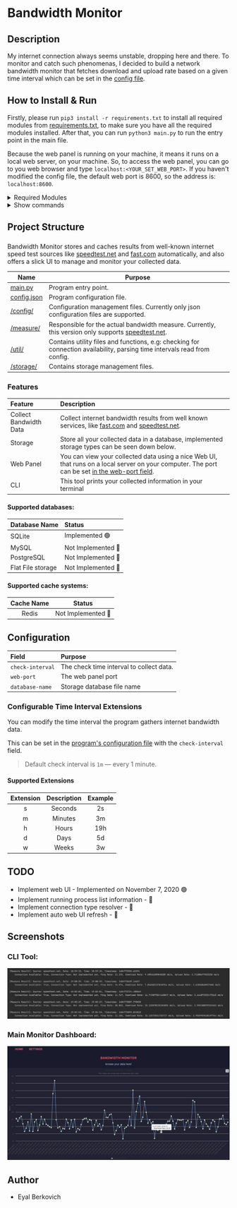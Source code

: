 
# Bandwidth Monitor    
## Description
My internet connection always seems unstable, dropping here and there. To monitor and catch such phenomenas, I decided to build a network bandwidth monitor that fetches download and upload rate based on a given time interval which can be set in the [config file](https://github.com/codekrnl/bandwidth-monitor/blob/master/config.json "config file").     

## How to Install & Run
Firstly, please run `pip3 install -r requirements.txt` to install all required modules from [requirements.txt](https://github.com/codekrnl/bandwidth-monitor/blob/master/requirements.txt), to make sure you have all the required modules installed.
After that, you can run `python3 main.py` to run the entry point in the main file.

Because the web panel is running on your machine, it means it runs on a local web server, on your machine. So, to access the web panel, you can go to you web browser and type `localhost:<YOUR_SET_WEB_PORT>`.
If you haven't modified the config file, the default web port is 8600, so the address is: `localhost:8600`.

<details>

<summary> Required Modules </summary>

`
- speedtest-cli
- redis
- psutil
- flask
`

</details>

<details>

<summary>Show commands</summary>

- `pip3 install -r requirements.txt` — To install all required modules from [requirements.txt](https://github.com/codekrnl/bandwidth-monitor/blob/master/requirements.txt).

- `python3 main.py` — To run program.

</details>

 ## Project Structure 
 ### 
 Bandwidth Monitor stores and caches results from well-known internet speed test sources like [speedtest.net](https://www.speedtest.net/ "speedtest.net") and [fast.com](http://fast.com "fast.com") automatically, and also offers a slick UI to manage and monitor your collected data.    

| Name | Purpose |  
|--|--|  
| [main.py](https://github.com/codekrnl/bandwidth-monitor/blob/master/main.py) | Program entry point. | 
| [config.json](https://github.com/codekrnl/bandwidth-monitor/blob/master/config.json) | Program configuration file. |  
| [/config/](https://github.com/codekrnl/bandwidth-monitor/tree/master/config) | Configuration management files. Currently only json configuration files are supported. |  
| [/measure/](https://github.com/codekrnl/bandwidth-monitor/tree/master/measure) | Responsible for the actual bandwidth measure. Currently, this version only supports [speedtest.net](https://www.speedtest.net/). |  
| [/util/](https://github.com/codekrnl/bandwidth-monitor/tree/master/util) | Contains utility files and functions, e.g: checking for connection availability, parsing time intervals read from config. |  
| [/storage/](https://github.com/codekrnl/bandwidth-monitor/tree/master/storage) | Contains storage management files. |  
 
### Features
|Feature | Description  |
|:--|:--|
| Collect Bandwidth Data | Collect internet bandwidth results from well known services, like [fast.com](https://fast.com/) and [speedtest.net](https://speedtest.net/). |
| Storage | Store all your collected data in a database, implemented storage types can be seen down below. |
| Web Panel | You can view your collected data using a nice Web UI, that runs on a local server on your computer. The port can be set [in the web-port field](https://github.com/codekrnl/bandwidth-monitor/blob/master/config.json). |
| CLI | This tool prints your collected information in your terminal |


#### Supported databases:    
|  Database Name  |      Status      |
|:----------------|:----------------|
|     SQLite      |  Implemented 🟢  |
|      MySQL      |Not Implemented 🔴|
|   PostgreSQL    |Not Implemented 🔴|
|Flat File storage|Not Implemented 🔴|

 #### Supported cache systems:    
 | Cache Name |      Status     |
 |:-------------:|:---------------:| 
 |     Redis    | Not Implemented 🔴 |    

## Configuration

| Field | Purpose | 
|:--|:--|
| `check-interval` | The check time interval to collect data. |
| `web-port` 	   | The web panel port |
|`database-name`   | Storage database file name |

### Configurable Time Interval Extensions
You can modify the time interval the program gathers internet bandwidth data.

This can be set in the [program's configuration file](https://github.com/codekrnl/bandwidth-monitor/blob/master/config.json) with the `check-interval` field.

> Default check interval is `1m` — every 1 minute.

#### Supported Extensions

| Extension | Description | Example | 
|:---------:|:-----------:|:-------:| 
|     s     |   Seconds   |    2s   | 
|     m     |   Minutes   |    3m   | 
|     h     |    Hours    |   19h   | 
|     d     |     Days    |    5d   | 
|     w     |    Weeks    |    3w   |   

 ## TODO  
* Implement web UI - Implemented on November 7, 2020 🟢  
* Implement running process list information - 🔴
* Implement connection type resolver - 🔴
* Implement auto web UI refresh - 🔴

## Screenshots    
### CLI Tool: 
![CLI Tool](https://github.com/codekrnl/bandwidth-monitor/blob/master/screenshots/cli-monitor.png?raw=true)

### Main Monitor Dashboard:
![Main dashboard](https://github.com/codekrnl/bandwidth-monitor/blob/master/screenshots/bandwidth-monitor-ui.png?raw=true)

## Author
* Eyal Berkovich

